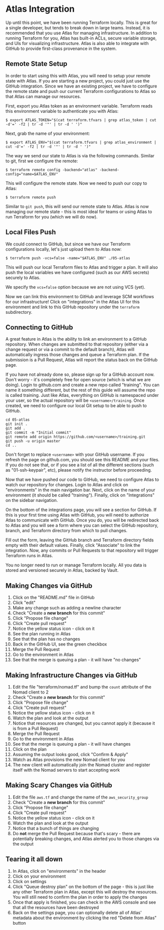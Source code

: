 Atlas Integration
=================
Up until this point, we have been running Terraform locally. This is great for
a single developer, but tends to break down in large teams. Instead, it is
recommended that you use Atlas for managing infrastructure. In addition to
running Terraform for you, Atlas has built-in ACLs, secure variable storage, and
UIs for visualizing infrastructure. Atlas is also able to integrate with GitHub
to provide first-class provenance in the system.



Remote State Setup
------------------
In order to start using this with Atlas, you will need to setup your remote
state with Atlas. If you are starting a new project, you could just use the
GitHub integration. Since we have an existing project, we have to configure the
remote state and push our current Terraform configurations to Atlas so that
Atlas can manage our resources.

First, export you Atlas token as an environment variable. Terraform reads this
environment variable to authenticate you with Atlas:

    $ export ATLAS_TOKEN="$(cat terraform.tfvars | grep atlas_token | cut -d'=' -f2 | tr -d '"' | tr -d ' ')"

Next, grab the name of your environment:

    $ export ATLAS_ENV="$(cat terraform.tfvars | grep atlas_environment | cut -d'=' -f2 | tr -d '"' | tr -d ' ')"

The way we send our state to Atlas is via the following commands. Similar to
git, first we configure the remote:

    $ terraform remote config -backend="atlas" -backend-config="name=$ATLAS_ENV"

This will configure the remote state. Now we need to push our copy to Atlas:

    $ terraform remote push

Similar to `git push`, this will send our remote state to Atlas. Atlas is now
managing our remote state - this is most ideal for teams or using Atlas to run
Terraform for you (which we will do now).

Local Files Push
----------------
We could connect to GitHub, but since we have our Terraform configurations
locally, let's just upload them to Atlas now:

    $ terraform push -vcs=false -name="$ATLAS_ENV" ./05-atlas

This will push our local Terraform files to Atlas and trigger a plan. It will
also push the local variables we have configured (such as our AWS secrets)
securely to Atlas.

We specify the `vcs=false` option because we are not using VCS (yet).

Now we can link this environment to GitHub and leverage SCM workflows for our
infrastructure! Click on "integrations" in the Atlas UI for this environment
and link to this GitHub repository under the `terraform` subdirectory.

Connecting to GitHub
--------------------
A great feature in Atlas is the ability to link an environment to a GitHub
repository. When changes are submitted to that repository (either via a change
request or via a commit to the default branch), Atlas will automatically ingress
those changes and queue a Terraform plan. If the submission is a Pull Request,
Atlas will report the status back on the GitHub page.

If you have not already done so, please sign up for a GitHub account now. Don't
worry - it's completely free for open source (which is what we are doing). Login
to github.com and create a new repo called "training". You can name it something
different, but the rest of this guide will assume the repo is called training.
Just like Atlas, everything on GitHub is namespaced under your user, so the
actual repository will be `<username>/training`. Once created, we need to
configure our local Git setup to be able to push to GitHub.

```
cd 05-atlas
git init .
git add .
git commit -m "Initial commit"
git remote add origin https://github.com/<username>/training.git
git push -u origin master
cd ..
```

Don't forget to replace `<username>` with your GitHub username. If you refresh
the page on github.com, you should see this README and your files. If you do not
see that, or if you see a list of all the different sections (such as
"01-ssh-keypair", etc), please notify the instructor before proceeding.

Now that we have pushed our code to GitHub, we need to configure Atlas to watch
our repository for changes. Login to Atlas and click on "environments" in the
main navigation bar. Next, click on the name of your environment (it should be
called "training"). Finally, click on "Integrations" on the sidebar navigation.

On the bottom of the integrations page, you will see a section for GitHub. If
this is your first time using Atlas with GitHub, you will need to authorize
Atlas to communicate with GitHub. Once you do, you will be redirected back to
Atlas and you will see a form where you can select the GitHub repository,
branch, and Terraform directory from which to pull changes.

Fill out the form, leaving the GitHub branch and Terraform directory fields
empty with their default values. Finally, click "Associate" to link the
integration. Now, any commits or Pull Requests to that repository will trigger
Terraform runs in Atlas.

You no longer need to run or manage Terraform locally. All you data is stored
and versioned securely in Atlas, backed by Vault.

Making Changes via GitHub
-------------------------
1. Click on the "README.md" file in GitHub
1. Click "edit"
1. Make any change such as adding a newline character
1. Check "Create a **new branch** for this commit"
1. Click "Propose file change"
1. Click "Create pull request"
1. Notice the yellow status icon - click on it
1. See the plan running in Atlas
1. See that the plan has no changes
1. Back in the GitHub UI, see the green checkbox
1. Merge the Pull Request
1. Go to the environment in Atlas
1. See that the merge is queuing a plan - it will have "no changes"

Making Infrastructure Changes via GitHub
-----------------------------------------
1. Edit the file "terraform/nomad.tf" and bump the `count` attribute of the
  Nomad client to 2
1. Check "Create a **new branch** for this commit"
1. Click "Propose file change"
1. Click "Create pull request"
1. Notice the yellow status icon - click on it
1. Watch the plan and look at the output
1. Notice that resources are changed, but you cannot apply it (because it is
  from a Pull Request)
1. Merge the Pull Request
1. Go to the environment in Atlas
1. See that the merge is queuing a plan - it will have changes
1. Click on the plan
1. Assuming the output looks good, click "Confirm & Apply"
1. Watch as Atlas provisions the new Nomad client for you
1. The new client will automatically join the Nomad cluster and register itself
  with the Nomad servers to start accepting work

Making Scary Changes via GitHub
-------------------------------
1. Edit the file `aws.tf` and change the name of the `aws_security_group`
1. Check "Create a **new branch** for this commit"
1. Click "Propose file change"
1. Click "Create pull request"
1. Notice the yellow status icon - click on it
1. Watch the plan and look at the output
1. Notice that a bunch of things are changing
1. Do **not** merge the Pull Request because that's scary - there are
  potentially breaking changes, and Atlas alerted you to those changes via the
  output

Tearing it all down
-------------------
1. In Atlas, click on "environments" in the header
1. Click on your environment
1. Click on settings
1. Click "Queue destroy plan" on the bottom of the page - this is just like
  any other Terraform plan in Atlas, except this will destroy the resources. You
  will still need to confirm the plan in order to apply the changes
1. Once that apply is finished, you can check in the AWS console and see that
  all the resources have been destroyed
1. Back on the settings page, you can optionally delete all of Atlas' metadata
  about the environment by clicking the red "Delete from Atlas" button
